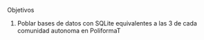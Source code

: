 Objetivos
1. Poblar bases de datos con SQLite equivalentes a las 3 de cada comunidad autonoma en PoliformaT